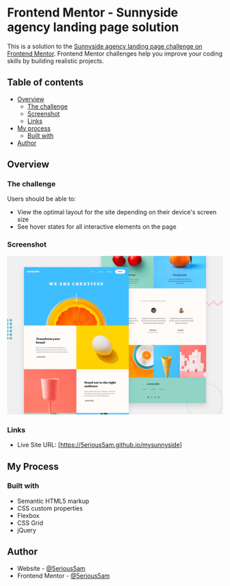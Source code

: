 # Frontend Mentor - Sunnyside agency landing page solution

This is a solution to the [Sunnyside agency landing page challenge on Frontend Mentor](https://www.frontendmentor.io/challenges/sunnyside-agency-landing-page-7yVs3B6ef). Frontend Mentor challenges help you improve your coding skills by building realistic projects.

## Table of contents

- [Overview](#overview)
  - [The challenge](#the-challenge)
  - [Screenshot](#screenshot)
  - [Links](#links)
- [My process](#my-process)
  - [Built with](#built-with)
- [Author](#author)

## Overview

### The challenge

Users should be able to:

- View the optimal layout for the site depending on their device's screen size
- See hover states for all interactive elements on the page

### Screenshot

![](desktop-preview.jpg)

### Links

- Live Site URL: [https://5erious5am.github.io/mysunnyside]

## My Process

### Built with

- Semantic HTML5 markup
- CSS custom properties
- Flexbox
- CSS Grid
- jQuery


## Author

- Website - [@5erious5am](https://github.com/5erious5am)
- Frontend Mentor - [@5erious5am](https://www.frontendmentor.io/profile/5erious5am)

